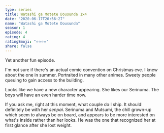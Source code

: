 ```yaml
---
type: series
title: Watashi ga Motete Dousunda 1x4
date: "2020-06-17T20:56:27"
name: "Watashi ga Motete Dousunda"
season: 1
episode: 4
rating: 4
ratingEmoji: "⭐️⭐️⭐️⭐️"
share: false
---
```


Yet another fun episode.

I'm not sure if there's an actual comic convention on Christmas eve. I knew about the one in summer. Portraited in many other animes. Sweety people queuing to gain access to the building.

Looks like we have a new character appearing. She likes our Serinuma. The boys will have an even harder time now.

If you ask me, right at this moment, what couple do I ship. It should definitely be with her _senpai_. Serinuma and Mutsumi, the chill grown-up which seem to always be on board, and appears to be more interested on what's inside rather than her looks. He was the one that recognized her at first glance after she lost weight.
